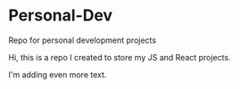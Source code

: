 # Personal-Dev
Repo for personal development projects

Hi, this is a repo I created to store my JS and React projects.

I'm adding even more text.
